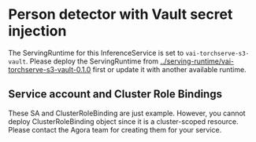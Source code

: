 # Person detector with Vault secret injection

The ServingRuntime for this InferenceService is set to `vai-torchserve-s3-vault`.
Please deploy the ServingRuntime from [../serving-runtime/vai-torchserve-s3-vault-0.1.0](../serving-runtime/vai-torchserve-s3-vault-0.1.0) first or update it with another available runtime.

## Service account and Cluster Role Bindings

These SA and ClusterRoleBinding are just example. 
However, you cannot deploy ClusterRoleBinding object since it is a cluster-scoped resource.
Please contact the Agora team for creating them for your service.
